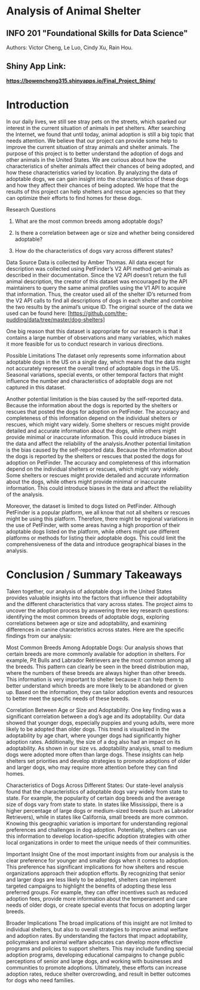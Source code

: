 # Analysis of Animal Shelter
## INFO 201 "Foundational Skills for Data Science"

Authors: Victor Cheng, Le Luo, Cindy Xu, Rain Hou.


## Shiny App Link:

**https://bowencheng315.shinyapps.io/Final_Project_Shiny/**



# Introduction

In our daily lives, we still see stray pets on the streets, which sparked our interest in the current situation of animals in pet shelters. After searching the Internet, we found that until today, animal adoption is still a big topic that needs attention. We believe that our project can provide some help to improve the current situation of stray animals and shelter animals. The purpose of this project is to better understand the adoption of dogs and other animals in the United States. We are curious about how the characteristics of shelter animals affect their chances of being adopted, and how these characteristics varied by location. By analyzing the data of adoptable dogs, we can gain insight into the characteristics of these dogs and how they affect their chances of being adopted. We hope that the results of this project can help shelters and rescue agencies so that they can optimize their efforts to find homes for these dogs.

Research Questions
1. What are the most common breeds among adoptable dogs?

2. Is there a correlation between age or size and whether being considered adoptable?

3. How do the characteristics of dogs vary across different states?

Data Source
Data is collected by Amber Thomas. All data except for description was collected using PetFinder’s V2 API method get-animals as described in their documentation. Since the V2 API doesn’t return the full animal description, the creator of this dataset was encouraged by the API maintainers to query the same animal profiles using the V1 API to acquire that information. Thus, the creator used all of the shelter ID’s returned from the V2 API calls to find all descriptions of dogs in each shelter and combine the two results by the animal’s unique ID. The original source of the data we used can be found here: [https://github.com/the-pudding/data/tree/master/dog-shelters]

One big reason that this dataset is appropriate for our research is that it contains a large number of observations and many variables, which makes it more feasible for us to conduct research in various directions.

Possible Limitations
The dataset only represents some information about adoptable dogs in the US on a single day, which means that the data might not accurately represent the overall trend of adoptable dogs in the US. Seasonal variations, special events, or other temporal factors that might influence the number and characteristics of adoptable dogs are not captured in this dataset.

Another potential limitation is the bias caused by the self-reported data. Because the information about the dogs is reported by the shelters or rescues that posted the dogs for adoption on PetFinder. The accuracy and completeness of this information depend on the individual shelters or rescues, which might vary widely. Some shelters or rescues might provide detailed and accurate information about the dogs, while others might provide minimal or inaccurate information. This could introduce biases in the data and affect the reliability of the analysis.Another potential limitation is the bias caused by the self-reported data. Because the information about the dogs is reported by the shelters or rescues that posted the dogs for adoption on PetFinder. The accuracy and completeness of this information depend on the individual shelters or rescues, which might vary widely. Some shelters or rescues might provide detailed and accurate information about the dogs, while others might provide minimal or inaccurate information. This could introduce biases in the data and affect the reliability of the analysis.

Moreover, the dataset is limited to dogs listed on PetFinder. Although PetFinder is a popular platform, we all know that not all shelters or rescues might be using this platform. Therefore, there might be regional variations in the use of PetFinder, with some areas having a high proportion of their adoptable dogs listed on the platform, while others might use different platforms or methods for listing their adoptable dogs. This could limit the comprehensiveness of the data and introduce geographical biases in the analysis.

# Conclusion / Summary Takeaways

Taken together, our analysis of adoptable dogs in the United States provides valuable insights into the factors that influence their adoptability and the different characteristics that vary across states. The project aims to uncover the adoption process by answering three key research questions: identifying the most common breeds of adoptable dogs, exploring correlations between age or size and adoptability, and examining differences in canine characteristics across states. Here are the specific findings from our analysis:

Most Common Breeds Among Adoptable Dogs:
Our analysis shows that certain breeds are more commonly available for adoption in shelters. For example, Pit Bulls and Labrador Retrievers are the most common among all the breeds. This pattern can clearly be seen in the breed distribution map, where the numbers of these breeds are always higher than other breeds. This information is very important to shelter because it can help them to better understand which breeds are more likely to be abandoned or given up. Based on the information, they can tailor adoption events and resources to better meet the specific needs of these breeds.

Correlation Between Age or Size and Adoptability:
One key finding was a significant correlation between a dog’s age and its adoptability. Our data showed that younger dogs, especially puppies and young adults, were more likely to be adopted than older dogs. This trend is visualized in the adoptability by age chart, where younger dogs had significantly higher adoption rates. Additionally, the size of a dog also had an impact on its adoptability. As shown in our size vs. adoptability analysis, small to medium dogs were adopted more often than large dogs. These insights can help shelters set priorities and develop strategies to promote adoptions of older and larger dogs, who may require more attention before they can find homes.

Characteristics of Dogs Across Different States:
Our state-level analysis found that the characteristics of adoptable dogs vary widely from state to state. For example, the popularity of certain dog breeds and the average size of dogs vary from state to state. In states like Mississippi, there is a higher percentage of large dogs or medium-sized breeds (such as Labrador Retrievers), while in states like California, small breeds are more common. Knowing this geographic variation is important for understanding regional preferences and challenges in dog adoption. Potentially, shelters can use this information to develop location-specific adoption strategies with other local organizations in order to meet the unique needs of their communities.

Important Insight
One of the most important insights from our analysis is the clear preference for younger and smaller dogs when it comes to adoption. This preference has significant implications for how shelters and rescue organizations approach their adoption efforts. By recognizing that senior and larger dogs are less likely to be adopted, shelters can implement targeted campaigns to highlight the benefits of adopting these less preferred groups. For example, they can offer incentives such as reduced adoption fees, provide more information about the temperament and care needs of older dogs, or create special events that focus on adopting larger breeds.

Broader Implications
The broad implications of this insight are not limited to individual shelters, but also to overall strategies to improve animal welfare and adoption rates. By understanding the factors that impact adoptability, policymakers and animal welfare advocates can develop more effective programs and policies to support shelters. This may include funding special adoption programs, developing educational campaigns to change public perceptions of senior and large dogs, and working with businesses and communities to promote adoptions. Ultimately, these efforts can increase adoption rates, reduce shelter overcrowding, and result in better outcomes for dogs who need families.

